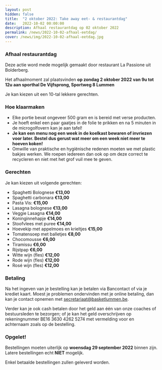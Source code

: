 ```yaml
---
layout: post
hidden: false
title:  "2 oktober 2022: Take away eet- & restaurantdag"
date:   2022-10-02 00:00:00
description: Afhaal restaurantdag op 02 oktober 2022
permalink: /news/2022-10-02-afhaal-eetdag/
cover: /news/img/2022-10-02-afhaal-eetdag.jpg
---
```



### Afhaal restaurantdag

Deze actie word mede mogelijk gemaakt door restaurant La Passione uit Bolderberg.

Het afhaalmoment zal plaatsvinden **op zondag 2 oktober 2022 van 9u tot 12u aan sporthal De Vijfsprong, Sportweg 8 Lummen**

Je kan kiezen uit een 10-tal lekkere gerechten.

### Hoe klaarmaken

- Elke portie bevat ongeveer 500 gram en is bereid met verse producten.
- Je hoeft enkel een paar gaatjes in de folie te prikken en na 5 minuten in de microgolfovern kan je aan tafel!
- **Je kan een menu nog een week in de koelkast bewaren of invriezen voor later. Bestel dus gerust wat meer om een week niet meer te hoeven koken!**
- Omwille van praktische en hygiënische redenen moeten we met plastic bakjes werken. We roepen iedereen dan ook op om deze correct te recycleren en niet met het grof vuil mee te geven.

### Gerechten

Je kan kiezen uit volgende gerechten:

- Spaghetti Bolognese **€13,00**
- Spaghetti carbonara **€13,00**
- Pasta Vis: **€15,00**
- Lasagna bolognese **€13,00**
- Veggie Lasagna **€14,00**
- Koninginnehapje **€14,00**
- Stoofvlees met puree **€14,00**
- Hoevekip met appelmoes en krieltjes **€15,00**
- Tomatensoep met balletjes **€8,00**
- Chocomousse **€6,00**
- Tiramissu **€6,00**
- Rijstpap **€6,00**
- Witte wijn (fles) **€12,00**
- Rode wijn (fles) **€12,00**
- Rosé wijn (fles) **€12,00**

### Betaling

Na het ingeven van je bestelling kan je betalen via Bancontact of via je krediet kaart. Moest je problemen ondervinden met je online betaling, dan kan je contact opnemen met [secretariaat@basketlummen.be](mailto://secretariaat@basketlummen.be).

Verder kan je ook cash betalen door het geld aan één van onze coaches of bestuursleden te bezorgen; of je kan het geld overschrijven op rekeningnummer BE16 3630 4262 5274 met vermelding voor en achternaam zoals op de bestelling.

### Opgelet!

Bestellingen moeten uiterlijk op **woensdag 29 september 2022** binnen zijn. Latere bestellingen echt **NIET** mogelijk. 

Enkel betaalde bestellingen zullen geleverd worden. 

<script type="module">

 import { shell, translations } from "https://fundraising.clubmanagement.io/cdn/release/1.0.2/clubmanagement.sales.public.min.js";

 (async function() {			
	
    translations.language = "nl";
    
	// translations.purchaseOrderFormLegend.en = "Place your order.";
	// translations.purchaseOrderFormLegend.nl = "Plaats uw bestelling.";

	await shell.activate();		
	
 })();
	
</script>

<clubmgmt-purchase-order-wizard data-sale-id="4895bfdf-a899-5e4c-6341-c10986498709" data-organization-id="5159e64f-4d2e-42c4-968d-6ff38338129b"></clubmgmt-purchase-order-wizard>
